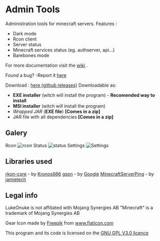 # Admin Tools
Administration tools for minecraft servers.
Features :

 - Dark mode
 - Rcon client
 - Server status
 - Minecraft services status (eg. authserver, api...)
 - Barebones mode

For more documentation visit the [wiki](https://github.com/LukeOnuke/AdminTools/wiki) .

Found a bug? -Report it [here](https://github.com/LukeOnuke/AdminTools/issues/new)

Download : [here (github releases)](https://github.com/LukeOnuke/AdminTools/releases)
Downloadable as:
- **EXE installer** (witch will install the program) - **Recomended way to install**
- **MSI installer** (witch will install the program)
- *Wrapped JAR* (**EXE file**) **[Comes in a zip]**
- JAR file with all dependencies **[Comes in a zip]**

## Galery
Rcon 
![rcon](https://i.imgur.com/v8LLB6f.png)
Status
![status](https://i.imgur.com/fxjDeEZ.png)
Settings
![Settings](https://i.imgur.com/GbcCCAg.png)

## Libraries used
[rkon-core](https://github.com/Kronos666/rkon-core)  - by [Kronos666](https://github.com/Kronos666)
[gson](https://github.com/google/gson) - by [Google](https://github.com/google)
[MinecraftServerPing](https://github.com/jamietech/MinecraftServerPing) - by [jamietech](https://github.com/jamietech)

## Legal info
LukeOnuke is not affiliated with Mojang Synergies AB
"Minecraft" is a trademark of Mojang Synergies AB

Gear Icon made by [Freepik](https://www.flaticon.com/authors/freepik) from www.flaticon.com

This program and its code is licensed on the [GNU GPL V3.0 licence](https://github.com/LukeOnuke/AdminTools/blob/master/LICENSE)
